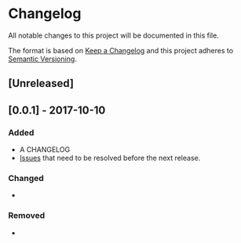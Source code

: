 # Changelog
All notable changes to this project will be documented in this file.

The format is based on [Keep a Changelog](http://keepachangelog.com/en/1.0.0/)
and this project adheres to [Semantic Versioning](http://semver.org/spec/v2.0.0.html).

## [Unreleased]

## [0.0.1] - 2017-10-10
### Added
- A CHANGELOG
- [Issues](https://github.com/HauptJ/CentOS-7-CloudFlare-WordPress-Clean/issues) that need to be resolved before the next release.


### Changed
- 

### Removed
- 
